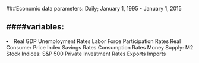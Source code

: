 ###Economic data parameters: Daily; January 1, 1995 - January 1, 2015

####variables:
---
<li>
Real GDP  
Unemployment Rates  
Labor Force Participation Rates  
Real Consumer Price Index  
Savings Rates  
Consumption Rates  
Money Supply: M2  
Stock Indices: S&P 500  
Private Investment Rates  
Exports  
Imports  
</li>
